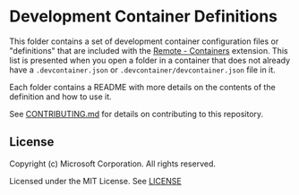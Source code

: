 # Development Container Definitions

This folder contains a set of development container configuration files or "definitions" that are included with the [Remote - Containers](https://aka.ms/vscode-remote/download/containers) extension. This list is presented when you open a folder in a container that does not already have a `.devcontainer.json` or `.devcontainer/devcontainer.json` file in it.

Each folder contains a README with more details on the contents of the definition and how to use it.

See [CONTRIBUTING.md](../CONTRIBUTING.md) for details on contributing to this repository.

## License

Copyright (c) Microsoft Corporation. All rights reserved.

Licensed under the MIT License. See [LICENSE](https://github.com/Microsoft/vscode-dev-containers/blob/master/LICENSE)

